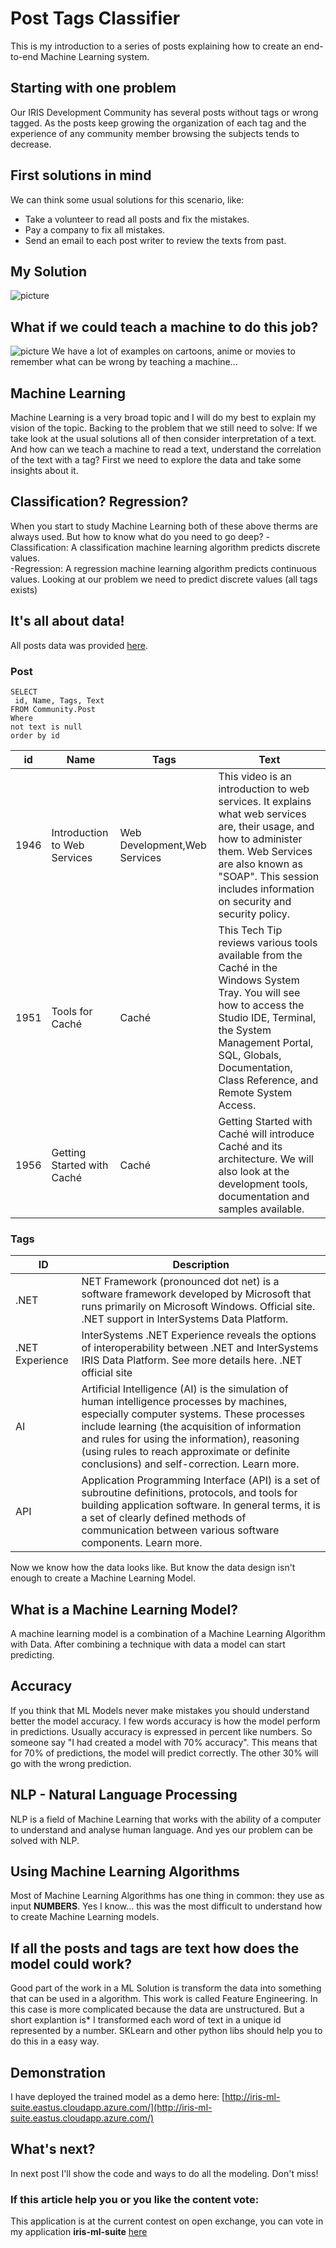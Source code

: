 # Post Tags Classifier
This is my introduction to a series of posts explaining how to create an end-to-end Machine Learning system. 

## Starting with one problem
Our IRIS Development Community has several posts without tags or wrong tagged. As the posts keep growing the organization 
of each tag and the experience of any community member browsing the subjects tends to decrease.

## First solutions in mind
We can think some usual solutions for this scenario, like:

- Take a volunteer to read all posts and fix the mistakes.
- Pay a company to fix all mistakes.
- Send an email to each post writer to review the texts from past.

## My Solution
![picture](https://raw.githubusercontent.com/renatobanzai/iris-ml-suite/master/img/post_tag_classifier.gif)

## What if we could teach a machine to do this job?
![picture](https://raw.githubusercontent.com/renatobanzai/iris-ml-suite/master/img/robots.jpeg)
We have a lot of examples on cartoons, anime or movies to remember what can be wrong by teaching a machine...

## Machine Learning
Machine Learning is a very broad topic and I will do my best to explain my vision of the topic. Backing to the problem that 
we still need to solve: If we take look at the usual solutions all of then consider interpretation of a text. And how can 
we teach a machine to read a text, understand the correlation of the text with a tag? First we need to explore the data 
and take some insights about it.

## Classification? Regression?
When you start to study Machine Learning both of these above therms are always used. But how to know what do you need to go deep?
-Classification: A classification machine learning algorithm predicts discrete values.  
-Regression: A regression machine learning algorithm predicts continuous values.
Looking at our problem we need to predict discrete values (all tags exists)

## It's all about data!
All posts data was provided [here](https://community.intersystems.com/post/posts-and-tags-problem-intersystems-iris-ai-contest).

### Post
```
SELECT 
 id, Name, Tags, Text 
FROM Community.Post 
Where  
not text is null              
order by id
```

|id | Name | Tags | Text|
|--- | --- | --- | --- |
|1946|	Introduction to Web Services |	Web Development,Web Services |	This video is an introduction to web services. It explains what web services are, their usage, and how to administer them. Web Services are also known as "SOAP". This session includes information on security and security policy.|
|1951|	Tools for Caché	| Caché |	This Tech Tip reviews various tools available from the Caché in the Windows System Tray. You will see how to access the Studio IDE, Terminal, the System Management Portal, SQL, Globals, Documentation, Class Reference, and Remote System Access.|
|1956|	Getting Started with Caché	| Caché |	Getting Started with Caché will introduce Caché and its architecture. We will also look at the development tools, documentation and samples available.|

### Tags

|ID	|Description|
|---|---|
|.NET	|NET Framework (pronounced dot net) is a software framework developed by Microsoft that runs primarily on Microsoft Windows. Official site. .NET support in InterSystems Data Platform.|
|.NET Experience	|InterSystems .NET Experience reveals the options of interoperability between .NET and InterSystems IRIS Data Platform. See more details here. .NET official site|
|AI	|Artificial Intelligence (AI) is the simulation of human intelligence processes by machines, especially computer systems. These processes include learning (the acquisition of information and rules for using the information), reasoning (using rules to reach approximate or definite conclusions) and self-correction. Learn more.|
|API	|Application Programming Interface (API) is a set of subroutine definitions, protocols, and tools for building application software. In general terms, it is a set of clearly defined methods of communication between various software components. Learn more.|

Now we know how the data looks like. But know the data design isn't enough to create a Machine Learning Model.

## What is a Machine Learning Model?
A machine learning model is a combination of a Machine Learning Algorithm with Data. After combining a technique with data
 a model can start predicting.
 
## Accuracy
If you think that ML Models never make mistakes you should understand better the model accuracy. I few words accuracy is
 how the model perform in predictions. Usually accuracy is expressed in percent like numbers. So someone say "I had created
  a model with 70% accuracy". This means that for 70% of predictions, the model will predict correctly. The other 30% will 
  go with the wrong prediction. 

## NLP - Natural Language Processing
NLP is a field of Machine Learning that works with the ability of a computer to understand and analyse human language.
And yes our problem can be solved with NLP.
  
## Using Machine Learning Algorithms
Most of Machine Learning Algorithms has one thing in common: they use as input **NUMBERS**. Yes I know... this was the most
 difficult to understand how to create Machine Learning models.

## If all the posts and tags are text how does the model could work?
Good part of the work in a ML Solution is transform the data into something that can be used in a algorithm. This work is 
called Feature Engineering. In this case is more complicated because the data are unstructured. But a short explantion is*
I transformed each word of text in a unique id represented by a number. SKLearn and other python libs should help you to do 
this in a easy way.

## Demonstration
I have deployed the trained model as a demo here:
[http://iris-ml-suite.eastus.cloudapp.azure.com/](http://iris-ml-suite.eastus.cloudapp.azure.com/)

## What's next?
In next post I'll show the code and ways to do all the modeling. Don't miss!
 
### If this article help you or you like the content vote:
This application is at the current contest on open exchange, you can vote in my application **iris-ml-suite** [here](https://openexchange.intersystems.com/contest/current)

